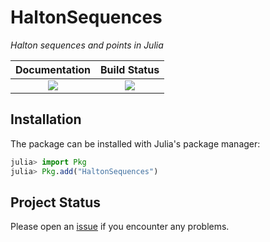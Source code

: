 # HaltonSequences
*Halton sequences and points in Julia*

**Documentation**                                                               | **Build Status**                                                                                |
|:-------------------------------------------------------------------------------:|:-----------------------------------------------------------------------------------------------:|
| [![][docs-latest-img]][docs-latest-url] | [![][travis-img]][travis-url]  |


## Installation

The package can be installed with Julia's package manager:

```julia
julia> import Pkg
julia> Pkg.add("HaltonSequences")
```

## Project Status

Please open an [issue][issues-url] if you encounter any problems. 

[docs-latest-img]: https://img.shields.io/badge/docs-latest-blue.svg
[docs-latest-url]: https://tobydriscoll.net/HaltonSequences.jl/dev/

[docs-stable-img]: https://img.shields.io/badge/docs-stable-blue.svg
[docs-stable-url]: https://tobydriscoll.github.io/HaltonSequences.jl/stable

[travis-img]: https://travis-ci.org/tobydriscoll/HaltonSequences.jl.svg?branch=master
[travis-url]: https://travis-ci.org/tobydriscoll/HaltonSequences.jl

[issues-url]: https://github.com/tobydriscoll/HaltonSequences.jl/issues
